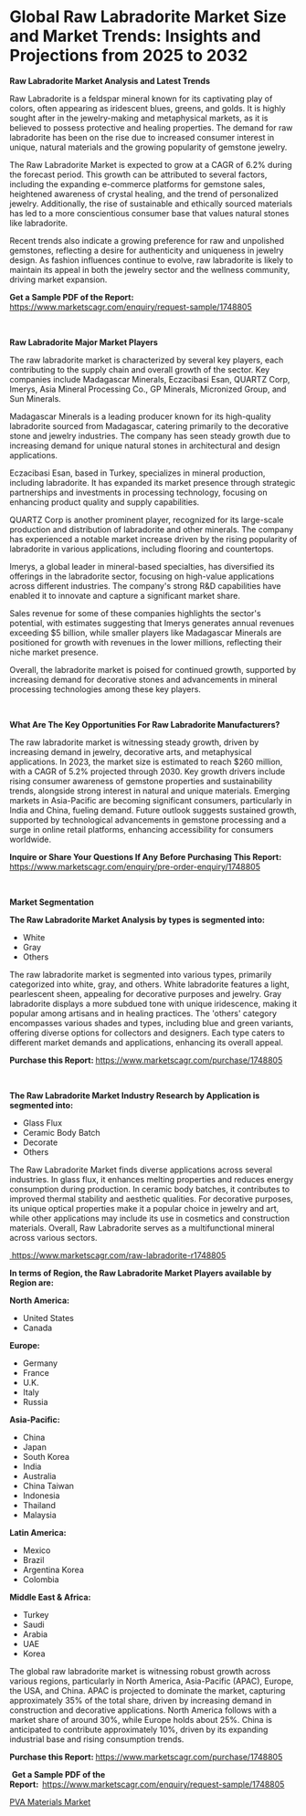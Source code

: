 <p><h1>Global Raw Labradorite Market Size and Market Trends: Insights and Projections from 2025 to 2032</h1></p><p><strong>Raw Labradorite Market Analysis and Latest Trends</strong></p>
<p><p>Raw Labradorite is a feldspar mineral known for its captivating play of colors, often appearing as iridescent blues, greens, and golds. It is highly sought after in the jewelry-making and metaphysical markets, as it is believed to possess protective and healing properties. The demand for raw labradorite has been on the rise due to increased consumer interest in unique, natural materials and the growing popularity of gemstone jewelry.</p><p>The Raw Labradorite Market is expected to grow at a CAGR of 6.2% during the forecast period. This growth can be attributed to several factors, including the expanding e-commerce platforms for gemstone sales, heightened awareness of crystal healing, and the trend of personalized jewelry. Additionally, the rise of sustainable and ethically sourced materials has led to a more conscientious consumer base that values natural stones like labradorite.</p><p>Recent trends also indicate a growing preference for raw and unpolished gemstones, reflecting a desire for authenticity and uniqueness in jewelry design. As fashion influences continue to evolve, raw labradorite is likely to maintain its appeal in both the jewelry sector and the wellness community, driving market expansion.</p></p>
<p><strong>Get a Sample PDF of the Report:&nbsp;</strong> <a href="https://www.marketscagr.com/enquiry/request-sample/1748805?utm_campaign=3175&utm_medium=2&utm_source=Github&utm_content=ia&utm_term=07032025&utm_id=raw-labradorite">https://www.marketscagr.com/enquiry/request-sample/1748805</a></p>
<p>&nbsp;</p>
<p><strong>Raw Labradorite Major Market Players</strong></p>
<p><p>The raw labradorite market is characterized by several key players, each contributing to the supply chain and overall growth of the sector. Key companies include Madagascar Minerals, Eczacibasi Esan, QUARTZ Corp, Imerys, Asia Mineral Processing Co., GP Minerals, Micronized Group, and Sun Minerals. </p><p>Madagascar Minerals is a leading producer known for its high-quality labradorite sourced from Madagascar, catering primarily to the decorative stone and jewelry industries. The company has seen steady growth due to increasing demand for unique natural stones in architectural and design applications.</p><p>Eczacibasi Esan, based in Turkey, specializes in mineral production, including labradorite. It has expanded its market presence through strategic partnerships and investments in processing technology, focusing on enhancing product quality and supply capabilities.</p><p>QUARTZ Corp is another prominent player, recognized for its large-scale production and distribution of labradorite and other minerals. The company has experienced a notable market increase driven by the rising popularity of labradorite in various applications, including flooring and countertops.</p><p>Imerys, a global leader in mineral-based specialties, has diversified its offerings in the labradorite sector, focusing on high-value applications across different industries. The company's strong R&D capabilities have enabled it to innovate and capture a significant market share.</p><p>Sales revenue for some of these companies highlights the sector's potential, with estimates suggesting that Imerys generates annual revenues exceeding $5 billion, while smaller players like Madagascar Minerals are positioned for growth with revenues in the lower millions, reflecting their niche market presence.</p><p>Overall, the labradorite market is poised for continued growth, supported by increasing demand for decorative stones and advancements in mineral processing technologies among these key players.</p></p>
<p>&nbsp;</p>
<p><strong>What Are The Key Opportunities For Raw Labradorite Manufacturers?</strong></p>
<p><p>The raw labradorite market is witnessing steady growth, driven by increasing demand in jewelry, decorative arts, and metaphysical applications. In 2023, the market size is estimated to reach $260 million, with a CAGR of 5.2% projected through 2030. Key growth drivers include rising consumer awareness of gemstone properties and sustainability trends, alongside strong interest in natural and unique materials. Emerging markets in Asia-Pacific are becoming significant consumers, particularly in India and China, fueling demand. Future outlook suggests sustained growth, supported by technological advancements in gemstone processing and a surge in online retail platforms, enhancing accessibility for consumers worldwide.</p></p>
<p><strong>Inquire or Share Your Questions If Any Before Purchasing This Report:</strong> <a href="https://www.marketscagr.com/enquiry/pre-order-enquiry/1748805?utm_campaign=3175&utm_medium=2&utm_source=Github&utm_content=ia&utm_term=07032025&utm_id=raw-labradorite">https://www.marketscagr.com/enquiry/pre-order-enquiry/1748805</a></p>
<p>&nbsp;</p>
<p><strong>Market Segmentation</strong></p>
<p><strong>The Raw Labradorite Market Analysis by types is segmented into:</strong></p>
<p><ul><li>White</li><li>Gray</li><li>Others</li></ul></p>
<p><p>The raw labradorite market is segmented into various types, primarily categorized into white, gray, and others. White labradorite features a light, pearlescent sheen, appealing for decorative purposes and jewelry. Gray labradorite displays a more subdued tone with unique iridescence, making it popular among artisans and in healing practices. The 'others' category encompasses various shades and types, including blue and green variants, offering diverse options for collectors and designers. Each type caters to different market demands and applications, enhancing its overall appeal.</p></p>
<p><strong>Purchase this Report:&nbsp;</strong><a href="https://www.marketscagr.com/purchase/1748805?utm_campaign=3175&utm_medium=2&utm_source=Github&utm_content=ia&utm_term=07032025&utm_id=raw-labradorite">https://www.marketscagr.com/purchase/1748805</a></p>
<p>&nbsp;</p>
<p><strong>The Raw Labradorite Market Industry Research by Application is segmented into:</strong></p>
<p><ul><li>Glass Flux</li><li>Ceramic Body Batch</li><li>Decorate</li><li>Others</li></ul></p>
<p><p>The Raw Labradorite Market finds diverse applications across several industries. In glass flux, it enhances melting properties and reduces energy consumption during production. In ceramic body batches, it contributes to improved thermal stability and aesthetic qualities. For decorative purposes, its unique optical properties make it a popular choice in jewelry and art, while other applications may include its use in cosmetics and construction materials. Overall, Raw Labradorite serves as a multifunctional mineral across various sectors.</p></p>
<p><a href="https://www.marketscagr.com/raw-labradorite-r1748805?utm_campaign=3175&utm_medium=2&utm_source=Github&utm_content=ia&utm_term=07032025&utm_id=raw-labradorite">&nbsp;https://www.marketscagr.com/raw-labradorite-r1748805</a></p>
<p><strong>In terms of Region, the Raw Labradorite Market Players available by Region are:</strong></p>
<p>
    <p> <strong> North America: </strong>
        <ul>
            <li>United States</li>
            <li>Canada</li>
        </ul>
        </p> 
    <p> <strong> Europe: </strong>
        <ul>
            <li>Germany</li>
            <li>France</li>
            <li>U.K.</li>
            <li>Italy</li>
            <li>Russia</li>
        </ul>
        </p> 
    <p> <strong> Asia-Pacific: </strong>
        <ul>
            <li>China</li>
            <li>Japan</li>
            <li>South Korea</li>
            <li>India</li>
            <li>Australia</li>
            <li>China Taiwan</li>
            <li>Indonesia</li>
            <li>Thailand</li>
            <li>Malaysia</li>
        </ul>
        </p> 
    <p> <strong> Latin America: </strong>
        <ul>
            <li>Mexico</li>
            <li>Brazil</li>
            <li>Argentina Korea</li>
            <li>Colombia</li>
        </ul>
        </p> 
    <p> <strong> Middle East & Africa: </strong>
        <ul>
            <li>Turkey</li>
            <li>Saudi</li>
            <li>Arabia</li>
            <li>UAE</li>
            <li>Korea</li>
        </ul>
    </p>
    </p>
<p><p>The global raw labradorite market is witnessing robust growth across various regions, particularly in North America, Asia-Pacific (APAC), Europe, the USA, and China. APAC is projected to dominate the market, capturing approximately 35% of the total share, driven by increasing demand in construction and decorative applications. North America follows with a market share of around 30%, while Europe holds about 25%. China is anticipated to contribute approximately 10%, driven by its expanding industrial base and rising consumption trends.</p></p>
<p><strong>Purchase this Report: </strong><a href="https://www.marketscagr.com/purchase/1748805?utm_campaign=3175&utm_medium=2&utm_source=Github&utm_content=ia&utm_term=07032025&utm_id=raw-labradorite">https://www.marketscagr.com/purchase/1748805</a></p>
<p>&nbsp;<strong>Get a Sample PDF of the Report:&nbsp;&nbsp;</strong><a href="https://www.marketscagr.com/enquiry/request-sample/1748805?utm_campaign=3175&utm_medium=2&utm_source=Github&utm_content=ia&utm_term=07032025&utm_id=raw-labradorite">https://www.marketscagr.com/enquiry/request-sample/1748805</a></p>
<p><strong></strong></p>
<p><p><a href="https://github.com/zurubting/Market-Research-Report-List-1/blob/main/pva-materials-market.md?utm_campaign=3175&utm_medium=2&utm_source=Github&utm_content=ia&utm_term=07032025&utm_id=raw-labradorite">PVA Materials Market</a></p></p>